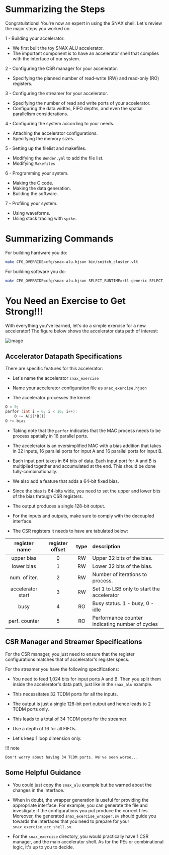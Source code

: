 # Summarizing the Steps

Congratulations! You're now an expert in using the SNAX shell. Let's review the major steps you worked on.

1 - Building your accelerator.

- We first built the toy SNAX ALU accelerator.
- The important component is to have an accelerator shell that complies with the interface of our system.

2 - Configuring the CSR manager for your accelerator.

- Specifying the planned number of read-write (RW) and read-only (RO) registers.

3 - Configuring the streamer for your accelerator.

- Specifying the number of read and write ports of your accelerator.
- Configuring the data widths, FIFO depths, and even the spatial parallelism considerations.

4 - Configuring the system according to your needs.

- Attaching the accelerator configurations.
- Specifying the memory sizes.

5 - Setting up the filelist and makefiles.

- Modifying the `Bender.yml` to add the file list.
- Modifying `Makefiles` 

6 - Programming your system.

- Making the C code.
- Making the data generation.
- Building the software.

7 - Profiling your system.

- Using waveforms.
- Using stack tracing with `spike`.

# Summarizing Commands

For building hardware you do:

```bash
make CFG_OVERRIDE=cfg/snax-alu.hjson bin/snitch_cluster.vlt
```

For building software you do:

```bash
make CFG_OVERRIDE=cfg/snax-alu.hjson SELECT_RUNTIME=rtl-generic SELECT_TOOLCHAIN=llvm-generic sw
```

# You Need an Exercise to Get Strong!!!

With everything you've learned, let's do a simple exercise for a new accelerator! The figure below shows the accelerator data path of interest:

![image](https://github.com/KULeuven-MICAS/snax_cluster/assets/26665295/6ff36b26-a207-4a5d-af91-725fe4b9b1d4)

## Accelerator Datapath Specifications

There are specific features for this accelerator:

- Let's name the accelerator `snax_exercise`

- Name your accelerator configuration file as `snax_exercise.hjson`

- The accelerator processes the kernel:

```C
O = 0;
parfor (int i = 0; i < 16; i++):
    O += A[i]*B[i]
O += bias
```

- Taking note that the `parfor` indicates that the MAC process needs to be process spatially in 16 parallel ports.

- The accelerator is an oversimplified MAC with a bias addition that takes in 32 inputs, 16 parallel ports for input A and 16 parallel ports for input B.

- Each input port takes in 64 bits of data. Each input port for A and B is multiplied together and accumulated at the end. This should be done fully-combinationally.

- We also add a feature that adds a 64-bit fixed bias.

- Since the bias is 64-bits wide, you need to set the upper and lower bits of the bias through CSR registers.

- The output produces a single 128-bit output.

- For the inputs and outputs, make sure to comply with the decoupled interface.

- The CSR registers it needs to have are tabulated below:

| register name     | register offset  | type    | description                                         |
| :---------------: | :--------------: | :-----: |:--------------------------------------------------- |
| upper bias        | 0                | RW      | Upper 32 bits of the bias.                          |
| lower bias        | 1                | RW      | Lower 32 bits of the bias.                          |
| num. of iter.     | 2                | RW      | Number of iterations to process.                    |
| accelerator start | 3                | RW      | Set 1 to LSB only to start the accelerator          |
| busy              | 4                | RO      | Busy status. 1 - busy, 0 - idle                     |
| perf. counter     | 5                | RO      | Performance counter indicating number of cycles     |


## CSR Manager and Streamer Specifications

For the CSR manager, you just need to ensure that the register configurations matches that of accelerator's register specs.

For the streamer you have the following specifications:

- You need to feed 1,024 bits for input ports A and B. Then you split them inside the accelerator's data path, just like in the `snax_alu` example.

- This necessitates 32 TCDM ports for all the inputs.

- The output is just a single 128-bit port output and hence leads to 2 TCDM ports only.

- This leads to a total of 34 TCDM ports for the streamer.

- Use a depth of 16 for all FIFOs.

- Let's keep 1 loop dimension only.

!!! note

    Don't worry about having 34 TCDM ports. We've seen worse...

## Some Helpful Guidance

- You could just copy the `snax_alu` example but be warned about the changes in the interface.

- When in doubt, the wrapper generation is useful for providing the appropriate interface. For example, you can generate the file and investigate if the configurations you put produce the correct files. Moreover, the generated `snax_exercise_wrapper.sv` should guide you towards the interfaces that you need to prepare for your `snax_exercise_acc_shell.sv`.

- For the `snax_exercise` directory, you would practically have 1 CSR manager, and the main accelerator shell. As for the PEs or combinational logic, it's up to you to decide.

